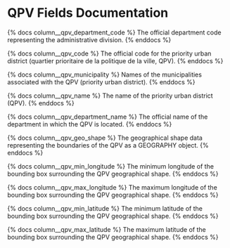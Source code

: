 # QPV Fields Documentation

{% docs column__qpv_department_code %}
The official department code representing the administrative division.
{% enddocs %}

{% docs column__qpv_code %}
The official code for the priority urban district (quartier prioritaire de la politique de la ville, QPV).
{% enddocs %}

{% docs column__qpv_municipality %}
Names of the municipalities associated with the QPV (priority urban district).
{% enddocs %}

{% docs column__qpv_name %}
The name of the priority urban district (QPV).
{% enddocs %}

{% docs column__qpv_department_name %}
The official name of the department in which the QPV is located.
{% enddocs %}

{% docs column__qpv_geo_shape %}
The geographical shape data representing the boundaries of the QPV as a GEOGRAPHY object.
{% enddocs %}

{% docs column__qpv_min_longitude %}
The minimum longitude of the bounding box surrounding the QPV geographical shape.
{% enddocs %}

{% docs column__qpv_max_longitude %}
The maximum longitude of the bounding box surrounding the QPV geographical shape.
{% enddocs %}

{% docs column__qpv_min_latitude %}
The minimum latitude of the bounding box surrounding the QPV geographical shape.
{% enddocs %}

{% docs column__qpv_max_latitude %}
The maximum latitude of the bounding box surrounding the QPV geographical shape.
{% enddocs %}
